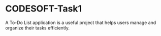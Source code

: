 # CODESOFT-Task1
A To-Do List application is a useful project that helps users manage and organize their tasks efficiently.
